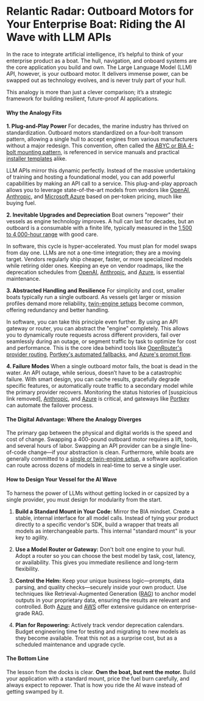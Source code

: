 # Relantic Radar: Outboard Motors for Your Enterprise Boat: Riding the AI Wave with LLM APIs

In the race to integrate artificial intelligence, it’s helpful to think of your enterprise product as a boat. The hull, navigation, and onboard systems are the core application you build and own. The Large Language Model (LLM) API, however, is your outboard motor. It delivers immense power, can be swapped out as technology evolves, and is never truly part of your hull.

This analogy is more than just a clever comparison; it’s a strategic framework for building resilient, future-proof AI applications.



#### **Why the Analogy Fits**

**1. Plug-and-Play Power**
For decades, the marine industry has thrived on standardization. Outboard motors standardized on a four-bolt transom pattern, allowing a single hull to accept engines from various manufacturers without a major redesign. This convention, often called the [ABYC or BIA 4-bolt mounting pattern](https://www.google.com/search?q=https://www.crowleymarine.com/support/inst-sheets/evinrude/434313.pdf), is referenced in service manuals and practical [installer templates](https://www.google.com/search?q=http://www.vancemfg.com/JPL4500_p/jpl4500template.pdf) alike.

LLM APIs mirror this dynamic perfectly. Instead of the massive undertaking of training and hosting a foundational model, you can add powerful capabilities by making an API call to a service. This plug-and-play approach allows you to leverage state-of-the-art models from vendors like [OpenAI](https://openai.com/pricing), [Anthropic](https://www.anthropic.com/pricing), and [Microsoft Azure](https://azure.microsoft.com/en-us/pricing/details/cognitive-services/openai-service/) based on per-token pricing, much like buying fuel.

**2. Inevitable Upgrades and Depreciation**
Boat owners "repower" their vessels as engine technology improves. A hull can last for decades, but an outboard is a consumable with a finite life, typically measured in the [1,500 to 4,000-hour range](https://www.google.com/search?q=https://www.epropulsion.com/blog/how-many-hours-do-outboard-motors-last/) with good care.

In software, this cycle is hyper-accelerated. You must plan for model swaps from day one. LLMs are not a one-time integration; they are a moving target. Vendors regularly ship cheaper, faster, or more specialized models while retiring older ones. Keeping an eye on vendor roadmaps, like the deprecation schedules from [OpenAI](https://platform.openai.com/docs/deprecations), [Anthropic](https://www.google.com/search?q=https://docs.anthropic.com/claude/reference/model-retirements), and [Azure](https://learn.microsoft.com/en-us/azure/ai-services/openai/concepts/model-retirements), is essential maintenance.

**3. Abstracted Handling and Resilience**
For simplicity and cost, smaller boats typically run a single outboard. As vessels get larger or mission profiles demand more reliability, [twin-engine setups](https://www.google.com/search?q=https://www.boatingmag.com/boats/single-vs-twin-outboard-engine-setup/) become common, offering redundancy and better handling.

In software, you can take this principle even further. By using an API gateway or router, you can abstract the "engine" completely. This allows you to dynamically route requests across different providers, fail over seamlessly during an outage, or segment traffic by task to optimize for cost and performance. This is the core idea behind tools like [OpenRouter's provider routing](https://www.google.com/search?q=https://openrouter.ai/docs%23routing), [Portkey's automated fallbacks](https://www.google.com/search?q=https://portkey.ai/docs/features/fallbacks), and [Azure's prompt flow](https://learn.microsoft.com/en-us/azure/machine-learning/prompt-flow/overview-what-is-prompt-flow).

**4. Failure Modes**
When a single outboard motor fails, the boat is dead in the water. An API outage, while serious, doesn’t have to be a catastrophic failure. With smart design, you can cache results, gracefully degrade specific features, or automatically route traffic to a secondary model while the primary provider recovers. Monitoring the status histories of [suspicious link removed], [Anthropic](https://status.anthropic.com/), and [Azure](https://azure.status.microsoft/en-us/status) is critical, and gateways like [Portkey](https://github.com/Portkey-AI/gateway) can automate the failover process.

#### **The Digital Advantage: Where the Analogy Diverges**

The primary gap between the physical and digital worlds is the speed and cost of change. Swapping a 400-pound outboard motor requires a lift, tools, and several hours of labor. Swapping an API provider can be a single line-of-code change—if your abstraction is clean. Furthermore, while boats are generally committed to a [single or twin-engine setup](https://www.google.com/search?q=https://boattest.com/node/4123), a software application can route across dozens of models in real-time to serve a single user.

#### **How to Design Your Vessel for the AI Wave**

To harness the power of LLMs without getting locked in or capsized by a single provider, you must design for modularity from the start.

1.  **Build a Standard Mount in Your Code:** Mirror the BIA mindset. Create a stable, internal interface for all model calls. Instead of tying your product directly to a specific vendor's SDK, build a wrapper that treats all models as interchangeable parts. This internal "standard mount" is your key to agility.

2.  **Use a Model Router or Gateway:** Don't bolt one engine to your hull. Adopt a router so you can choose the best model by task, cost, latency, or availability. This gives you immediate resilience and long-term flexibility.

3.  **Control the Helm:** Keep your unique business logic—prompts, data parsing, and quality checks—securely inside your own product. Use techniques like Retrieval-Augmented Generation ([RAG](https://arxiv.org/abs/2005.11401)) to anchor model outputs in your proprietary data, ensuring the results are relevant and controlled. Both [Azure](https://learn.microsoft.com/en-us/azure/machine-learning/concept-retrieval-augmented-generation) and [AWS](https://www.google.com/search?q=https://aws.amazon.com/blogs/machine-learning/knowledge-bases-in-amazon-bedrock-now-support-vector-database-opensearch-serverless-and-graph-database-neptune/) offer extensive guidance on enterprise-grade RAG.

4.  **Plan for Repowering:** Actively track vendor deprecation calendars. Budget engineering time for testing and migrating to new models as they become available. Treat this not as a surprise cost, but as a scheduled maintenance and upgrade cycle.

#### **The Bottom Line**

The lesson from the docks is clear. **Own the boat, but rent the motor.** Build your application with a standard mount, price the fuel burn carefully, and always expect to repower. That is how you ride the AI wave instead of getting swamped by it.
